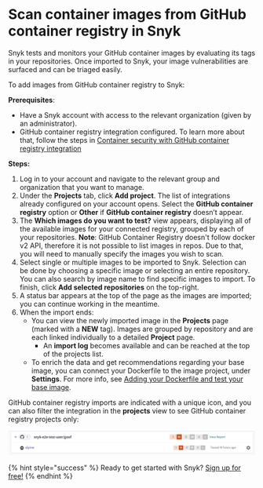 # Scan container images from GitHub container registry in Snyk

Snyk tests and monitors your GitHub container images by evaluating its tags in your repositories. Once imported to Snyk, your image vulnerabilities are surfaced and can be triaged easily.

To add images from GitHub container registry to Snyk:

**Prerequisites**:

* Have a Snyk account with access to the relevant organization \(given by an administrator\).
* GitHub container registry integration configured. To learn more about that, follow the steps in [Container security with GitHub container registry integration](https://docs.snyk.io/snyk-container/image-scanning-library/github-container-registry-image-scanning/container-security-with-github-container-registry-integration)

**Steps:**

1. Log in to your account and navigate to the relevant group and organization that you want to manage. 
2. Under the **Projects** tab, click **Add project**. The list of integrations already configured on your account opens. Select the **GitHub container registry** option or **Other** if **GitHub container registry** doesn’t appear.
3. The **Which images do you want to test?** view appears, displaying all of the available images for your connected registry, grouped by each of your repositories. **Note**: GitHub Container Registry doesn't follow docker v2 API, therefore it is not possible to list images in repos. Due to that, you will need to manually specify the images you wish to scan.
4. Select single or multiple images to be imported to Snyk. Selection can be done by choosing a specific image or selecting an entire repository. You can also search by image name to find specific images to import. To finish, click **Add selected repositories** on the top-right.
5. A status bar appears at the top of the page as the images are imported; you can continue working in the meantime.
6. When the import ends:
   * You can view the newly imported image in the **Projects** page \(marked with a **NEW** tag\). Images are grouped by repository and are each linked individually to a detailed **Project** page.
     * An **import log** becomes available and can be reached at the top of the projects list. 
   * To enrich the data and get recommendations regarding your base image, you can connect your Dockerfile to the image project, under **Settings**. For more info, see [Adding your Dockerfile and test your base image](https://support.snyk.io/hc/articles/360003916218#UUID-9ab347a6-8af0-ef6c-5ebd-cec21fbfab29).

GitHub container registry imports are indicated with a unique icon, and you can also filter the integration in the **projects** view to see GitHub container registry projects only:

![](../../../.gitbook/assets/mceclip1-5-.png)

{% hint style="success" %}
Ready to get started with Snyk? [Sign up for free!](https://snyk.io/login?cta=sign-up&loc=footer&page=support_docs_page)
{% endhint %}

